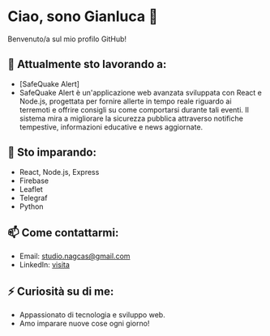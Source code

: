 # Ciao, sono Gianluca 👋

Benvenuto/a sul mio profilo GitHub!

## 🔭 Attualmente sto lavorando a:
- [SafeQuake Alert]
- SafeQuake Alert è un'applicazione web avanzata sviluppata con React e Node.js, progettata per fornire allerte in tempo reale riguardo ai terremoti e offrire consigli su come comportarsi durante tali eventi. Il sistema mira a migliorare la sicurezza pubblica attraverso notifiche tempestive, informazioni educative e news aggiornate.


## 🌱 Sto imparando:
- React, Node.js, Express
- Firebase
- Leaflet
- Telegraf
- Python

## 📫 Come contattarmi:
- Email: studio.nagcas@gmail.com
- LinkedIn: [visita](https://www.linkedin.com/in/gianluca-chiaravalloti-5694081a2/)

## ⚡ Curiosità su di me:
- Appassionato di tecnologia e sviluppo web.
- Amo imparare nuove cose ogni giorno!
